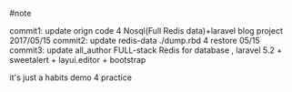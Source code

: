 #note

commit1:
	update orign code 4 Nosql(Full Redis data)+laravel   blog project    2017/05/15	
commit2: 
	update redis-data  ./dump.rbd  4 restore	05/15
commit3:
	update all_author FULL-stack Redis for database , laravel 5.2 + sweetalert + layui.editor + bootstrap  

it's just a habits demo 4 practice